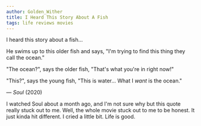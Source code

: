 ```yaml
---
author: Golden_Wither
title: I Heard This Story About A Fish
tags: life reviews movies
---
```


I heard this story about a fish...

He swims up to this older fish and says, "I'm trying to find this thing they call the ocean."

"The ocean?", says the older fish, "That's what you're in right now!"

"This?", says the young fish, "This is water... What I *want* is the ocean."

<!-- excerpt -->

— *Soul* (2020)

I watched Soul about a month ago, and I'm not sure why but this quote really stuck out to me. Well, the whole movie stuck out to me to be honest. It just kinda hit different. I cried a little bit. Life is good.